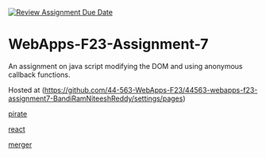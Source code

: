 [![Review Assignment Due Date](https://classroom.github.com/assets/deadline-readme-button-24ddc0f5d75046c5622901739e7c5dd533143b0c8e959d652212380cedb1ea36.svg)](https://classroom.github.com/a/Kv-XePEp)
# WebApps-F23-Assignment-7
An assignment on java script modifying the DOM and using anonymous callback functions.

Hosted at (https://github.com/44-563-WebApps-F23/44563-webapps-f23-assignment7-BandiRamNiteeshReddy/settings/pages)

[pirate](https://44-563-webapps-f23.github.io/44563-webapps-f23-assignment7-BandiRamNiteeshReddy/pirate.html)

[react](https://44-563-webapps-f23.github.io/44563-webapps-f23-assignment7-BandiRamNiteeshReddy/react.html)

[merger](https://44-563-webapps-f23.github.io/44563-webapps-f23-assignment7-BandiRamNiteeshReddy/Merger.html)